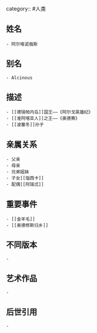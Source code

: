 category:: #人类
## 姓名
	- 阿尔喀诺俄斯
## 别名
	- Alcinous
## 描述
	- [[德瑞帕内岛]]国王——《阿尔戈英雄纪》
	- [[淮阿喀亚人]]之王——《奥德赛》
	- [[波塞冬]]孙子
## 亲属关系
	- 父亲
	- 母亲
	- 兄弟姐妹
	- 子女[[瑙西卡]]
	- 配偶[[阿瑞忒]]
## 重要事件
	- [[金羊毛]]
	- [[奥德修斯归乡]]
## 不同版本
	-
## 艺术作品
	-
## 后世引用
	-
